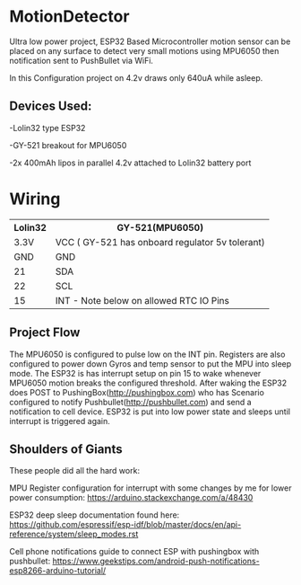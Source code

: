 # MotionDetector
Ultra low power project, ESP32 Based Microcontroller motion sensor can be placed on any surface to detect very small motions using MPU6050 then notification sent to PushBullet via WiFi.

In this Configuration project on 4.2v draws only 640uA while asleep.

Devices Used:
------
-Lolin32 type ESP32

-GY-521 breakout for MPU6050

-2x 400mAh lipos in parallel 4.2v attached to Lolin32 battery port


Wiring
======
<table>
  <tr>
    <th>Lolin32</th>     <th>GY-521(MPU6050)</th></tr>
  <tr><td>3.3V</td><td>VCC ( GY-521 has onboard regulator 5v tolerant)</td></tr>
  <tr><td>GND</td><td>GND</td></tr>
  <tr><td>21</td><td>SDA</td></tr>
  <tr><td>22</td><td>SCL</td></tr>
  <tr><td>15</td><td>INT - Note below on allowed RTC IO Pins</td></tr>

</table>

Project Flow
----
The MPU6050 is configured to pulse low on the INT pin.  Registers are also configured to power down Gyros and temp sensor to put the MPU into sleep mode.
The ESP32 is has interrupt setup on pin 15 to wake whenever MPU6050 motion breaks the configured threshold.
After waking the ESP32 does POST to PushingBox(http://pushingbox.com) who has Scenario configured to notify Pushbullet(http://pushbullet.com) and send a notification to cell device.
ESP32 is put into low power state and sleeps until interrupt is triggered again.

Shoulders of Giants
----
These people did all the hard work:

MPU Register configuration for interrupt with some changes by me for lower power consumption: https://arduino.stackexchange.com/a/48430

ESP32 deep sleep documentation found here: https://github.com/espressif/esp-idf/blob/master/docs/en/api-reference/system/sleep_modes.rst

Cell phone notifications guide to connect ESP with pushingbox with pushbullet: https://www.geekstips.com/android-push-notifications-esp8266-arduino-tutorial/
